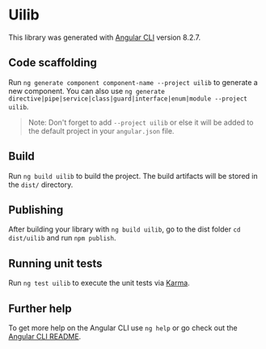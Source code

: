 # Uilib

This library was generated with [Angular CLI](https://github.com/angular/angular-cli) version 8.2.7.

## Code scaffolding

Run `ng generate component component-name --project uilib` to generate a new component. You can also use `ng generate directive|pipe|service|class|guard|interface|enum|module --project uilib`.
> Note: Don't forget to add `--project uilib` or else it will be added to the default project in your `angular.json` file. 

## Build

Run `ng build uilib` to build the project. The build artifacts will be stored in the `dist/` directory.

## Publishing

After building your library with `ng build uilib`, go to the dist folder `cd dist/uilib` and run `npm publish`.

## Running unit tests

Run `ng test uilib` to execute the unit tests via [Karma](https://karma-runner.github.io).

## Further help

To get more help on the Angular CLI use `ng help` or go check out the [Angular CLI README](https://github.com/angular/angular-cli/blob/master/README.md).
